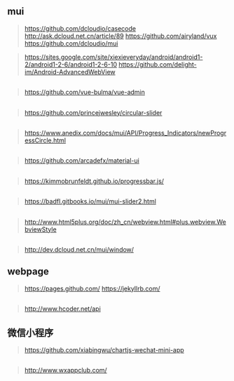 ## mui
> https://github.com/dcloudio/casecode
> http://ask.dcloud.net.cn/article/89
> https://github.com/airyland/vux
> https://github.com/dcloudio/mui

> https://sites.google.com/site/xiexieveryday/android/android1-2/android1-2-6/android1-2-6-10
> https://github.com/delight-im/Android-AdvancedWebView
## 
> https://github.com/vue-bulma/vue-admin
##
> https://github.com/princejwesley/circular-slider
## 
> https://www.anedix.com/docs/mui/API/Progress_Indicators/newProgressCircle.html
##
> https://github.com/arcadefx/material-ui
##
> https://kimmobrunfeldt.github.io/progressbar.js/
## 
> https://badfl.gitbooks.io/mui/mui-slider2.html
## 
> http://www.html5plus.org/doc/zh_cn/webview.html#plus.webview.WebviewStyle
## 
> http://dev.dcloud.net.cn/mui/window/
## webpage
> https://pages.github.com/
> https://jekyllrb.com/
##
> http://www.hcoder.net/api
## 微信小程序
> https://github.com/xiabingwu/chartjs-wechat-mini-app
##
> http://www.wxappclub.com/
